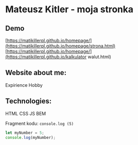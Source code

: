 # Mateusz Kitler - moja stronka 

## Demo
[https://matikillerpl.github.io/homepage/](https://matikillerpl.github.io/homepage/strona.html)
[https://matikillerpl.github.io/homepage/](https://matikillerpl.github.io/kalkulator walut.html)

## Website about me:
Expirience
Hobby

## Technologies:
HTML
CSS
JS
BEM


Fragment kodu: `console.log
(5)`

```javascript
let myNumber = 5;
console.log(myNumber);
```



